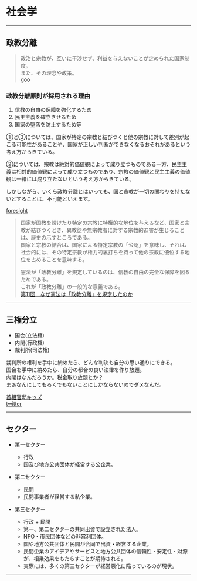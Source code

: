 # 社会学

---

## 政教分離

>政治と宗教が、互いに干渉せず、利益を与えないことが定められた国家制度。  
また、その理念や政策。  
[goo](https://dictionary.goo.ne.jp/word/%E6%94%BF%E6%95%99%E5%88%86%E9%9B%A2/)  

### 政教分離原則が採用される理由

1. 信教の自由の保障を強化するため  
2. 民主主義を確立させるため  
3. 国家の堕落を防止するため等  

①と③については、国家が特定の宗教と結びつくと他の宗教に対して差別が起こる可能性があることや、国家が正しい判断ができなくなるおそれがあるという考え方からきている。  

②については、宗教は絶対的価値観によって成り立つものである一方、民主主義は相対的価値観によって成り立つものであり、宗教の価値観と民主主義の価値観は一緒には成り立たないという考え方からきている。  

しかしながら、いくら政教分離とはいっても、国と宗教が一切の関わりを持たないとすることは、不可能といえます。  

[foresight](https://www.foresight.jp/gyosei/column/church-state/#:~:text=%E5%88%B6%E5%AE%9A%E3%81%97%E3%81%BE%E3%81%97%E3%81%9F%E3%80%82-,%E6%94%BF%E6%95%99%E5%88%86%E9%9B%A2%E5%8E%9F%E5%89%87%E3%81%8C%E6%8E%A1%E7%94%A8%E3%81%95%E3%82%8C%E3%82%8B%E7%90%86%E7%94%B1,%E7%AD%89%E3%81%8C%E6%8C%99%E3%81%92%E3%82%89%E3%82%8C%E3%81%BE%E3%81%99%E3%80%82)  

>国家が国教を設けたり特定の宗教に特権的な地位を与えるなど、国家と宗教が結びつくとき、異教徒や無宗教者に対する宗教的迫害が生じることは、歴史の示すところである。  
国家と宗教の結合は、国家による特定宗教の「公認」を意味し、それは、社会的には、その特定宗教が権力的裏打ちを持って他の宗教に優位する地位を占めることを意味する。  
>
>憲法が「政教分離」を規定しているのは、信教の自由の完全な保障を図るためである。  
これが「政教分離」の一般的な意義である。  
[第11回　なぜ憲法は「政教分離」を規定したのか](http://www.jicl.jp/old/urabe/otona/20150804.html)  

---

## 三権分立

- 国会(立法権)  
- 内閣(行政権)  
- 裁判所(司法権)  

裁判所の権利を手中に納めたら、どんな判決も自分の思い通りにできる。  
国会を手中に納めたら、自分の都合の良い法律を作り放題。  
内閣はなんだろうか。税金取り放題とか？  
まぁなんにしてもろくでもないことにしかならないのでダメなんだ。  

[首相官邸キッズ](https://www.kantei.go.jp/jp/kids/sanken_sanken.html)  
[twitter](https://twitter.com/ha_na_ka_ra200/status/1548252046717235201)  

---

## セクター

- 第一セクター  
  - 行政
  - 国及び地方公共団体が経営する公企業。  

- 第二セクター  
  - 民間  
  - 民間事業者が経営する私企業。  

- 第三セクター  
  - 行政 + 民間  
  - 第一、第二セクターの共同出資で設立された法人。  
  - NPO・市民団体などの非営利団体。  
  - 国や地方公共団体と民間が合同で出資・経営する企業。  
  - 民間企業のアイデアやサービスと地方公共団体の信頼性・安定性・財源が、相乗効果をもたらすことが期待される。  
  - 実際には、多くの第三セクターが経営悪化に陥っているのが現状。  

---
